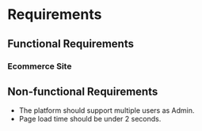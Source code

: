 # Requirements

## Functional Requirements
### Ecommerce Site


## Non-functional Requirements
- The platform should support multiple users as Admin.
- Page load time should be under 2 seconds.